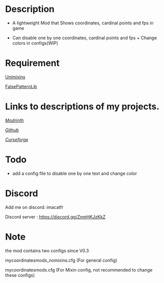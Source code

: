 # Description

* A lightweight Mod that Shows coordinates, cardinal points and fps in game

* Can disable one by one coordinates, cardinal points and fps + Change colors in configs(WIP)

# Requirement

[Unimixins](https://legacy.curseforge.com/minecraft/mc-mods/unimixins/files/4600285)

[FalsePatternLib](https://legacy.curseforge.com/minecraft/mc-mods/fplib/files/4701057)

# Links to descriptions of my projects.

[*Modrinth*](https://modrinth.com/mod/my-coordinates-mod)

[*Github*](https://github.com/quentin452/MyCoordinatesMod)

[*Curseforge*](https://legacy.curseforge.com/minecraft/mc-mods/my-coordinates-mod)

# Todo

* add a config file to disable one by one text and change color
 
# Discord

Add me on discord: imacatfr

Discord server : https://discord.gg/ZnmHKJzKkZ

# Note

the mod contains two configs since V0.3

mycoordinatesmods_nomixins.cfg (For general config)

mycoordinatesmods.cfg (For Mixin config, not recommended to change these configs)
